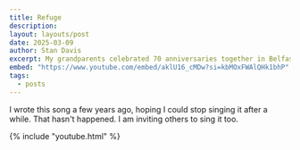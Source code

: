 ```yaml
---
title: Refuge
description: 
layout: layouts/post
date: 2025-03-09
author: Stan Davis
excerpt: My grandparents celebrated 70 anniversaries together in Belfast Maine. That whole time there was this one facet of their relationship that the family always found kind of amusing. Lately it seems more amazing to me than amusing.
embed: "https://www.youtube.com/embed/aklU16_cMDw?si=kbMOxFWAlQHk1bhP"
tags:
  - posts
---
```

I wrote this song a few years ago, hoping I could stop singing it after a while. That hasn't happened. I am inviting others to sing it too.

{% include "youtube.html" %}